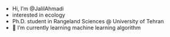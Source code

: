 -  Hi, I’m @JalilAhmadi
-  interested in ecology
-  Ph.D. student in Rangeland Sciences @ University of Tehran
- 🌱 I’m currently learning machine learning algorithm


